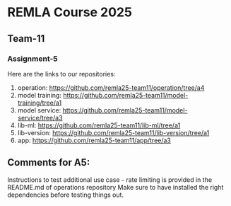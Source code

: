 # REMLA Course 2025  
## Team-11 
### Assignment-5 

Here are the links to our repositories:

1. operation: https://github.com/remla25-team11/operation/tree/a4
2. model training: https://github.com/remla25-team11/model-training/tree/a1
3. model service: https://github.com/remla25-team11/model-service/tree/a3
4. lib-ml: https://github.com/remla25-team11/lib-ml/tree/a1
5. lib-version: https://github.com/remla25-team11/lib-version/tree/a1
6. app: https://github.com/remla25-team11/app/tree/a3

## Comments for A5: 

Instructions to test additional use case - rate limiting is provided in the README.md of operations repository 
Make sure to have installed the right dependencies before testing things out.

